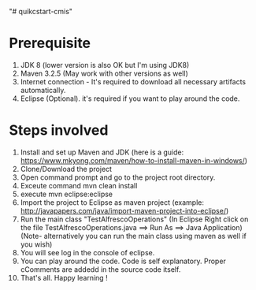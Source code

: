"# quikcstart-cmis" 

# Prerequisite
1. JDK 8 (lower version is also OK but I'm using JDK8)
2. Maven 3.2.5 (May work with other versions as well)
3. Internet connection - It's required to download all necessary artifacts automatically.
4. Eclipse (Optional). it's required if you want to play around the code.

# Steps involved
1. Install and set up Maven and JDK (here is a guide: https://www.mkyong.com/maven/how-to-install-maven-in-windows/)
2. Clone/Download the project
3. Open command prompt and go to the project root directory. 
4. Exceute command mvn clean install
5. execute mvn eclipse:eclipse 
6. Import the project to Eclipse as maven project (example: http://javapapers.com/java/import-maven-project-into-eclipse/)
7. Run the main class "TestAlfrescoOperations" (In Eclipse Right click on the file TestAlfrescoOperations.java ==> Run As ==> Java Application) 
(Note- alternatively you can run the main class using maven as well if you wish)
8. You will see log in the console of eclipse. 
9. You can play around the code. Code is self explanatory. Proper cComments are addedd in the source code itself. 
10. That's all. Happy learning !

